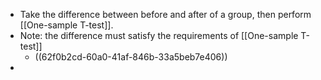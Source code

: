 - Take the difference between before and after of a group, then perform [[One-sample T-test]].
- Note: the difference must satisfy the requirements of [[One-sample T-test]]
	- ((62f0b2cd-60a0-41af-846b-33a5beb7e406))
-